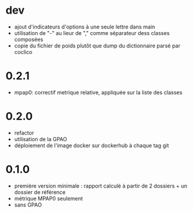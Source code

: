 # dev
- ajout d'indicateurs d'options à une seule lettre dans main
- utilisation de "-" au lieur de "," comme séparateur dess classes composées
- copie du fichier de poids plutôt que dump du dictionnaire parsé par coclico

# 0.2.1
- mpap0: correctif metrique relative, appliquée sur la liste des classes

# 0.2.0
- refactor
- utilisation de la GPAO
- déploiement de l'image docker sur dockerhub à chaque tag git

# 0.1.0
- première version minimale : rapport calculé à partir de 2 dossiers + un dossier de référence
- métrique MPAP0 seulement
- sans GPAO
